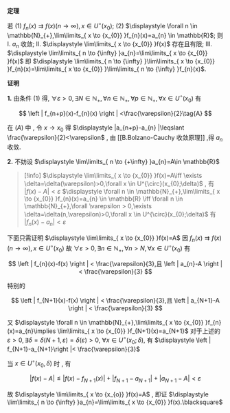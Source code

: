 
**定理**

若
(1) $\displaystyle f_{n}(x) \rightrightarrows f(x)(n\to \infty),x \in U^{\circ}(x_{0})$;
(2) $\displaystyle \forall n \in \mathbb{N}_{+},\lim\limits_{ x \to {x_{0}} }f_{n}(x)=a_{n} \in \mathbb{R}$;
则
I. $\displaystyle a_{n}$ 收敛;
II. $\displaystyle \lim\limits_{ x \to {x_{0}} }f(x)$ 存在且有限;
III.  $\displaystyle \lim\limits_{ n \to {\infty} }a_{n}=\lim\limits_{ x \to {x_{0}} }f(x)$ 即 $\displaystyle \lim\limits_{ n \to {\infty} }\lim\limits_{ x \to {x_{0}} }f_{n}(x)=\lim\limits_{ x \to {x_{0}} }\lim\limits_{ n \to {\infty} }f_{n}(x)$.

**证明**

**1.** 由条件 (1) 得, $\displaystyle \forall \varepsilon > 0,\exists N \in \mathbb{N}_{+},\forall n \in \mathbb{N}_{+},\forall p \in \mathbb{N}_{+},\forall x \in U^{\circ}(x_{0})$ 有

$$
\left | f_{n+p}(x)-f_{n}(x) \right | <\frac{\varepsilon}{2}\tag{A}
$$

在 $\displaystyle (A)$ 中 , 令 $\displaystyle x \to x_{0}$ 得 $\displaystyle  |a_{n+p}-a_{n} |\leqslant \frac{\varepsilon}{2}<\varepsilon$ , 由 [[B.Bolzano-Cauchy 收敛原理]] ,得 $\displaystyle a_{n}$ 收敛.

**2.** 不妨设 $\displaystyle \lim\limits_{ n \to {+\infty} }a_{n}=A\in \mathbb{R}$ 

>[!info] 
>$\displaystyle \lim\limits_{ x \to {x_{0}} }f(x)=A\iff \exists \delta=\delta(\varepsilon)>0,\forall x \in U^{\circ}(x_{0};\delta)$ , 有 $\displaystyle | f(x)-A|<\varepsilon$ 
$\displaystyle \forall n \in \mathbb{N}_{+},\lim\limits_{ x \to {x_{0}} }f_{n}(x)=a_{n} \in \mathbb{R} \iff \forall n \in \mathbb{N}_{+},\forall \varepsilon > 0,\exists \delta=\delta(n,\varepsilon)>0,\forall x \in U^{\circ}(x_{0};\delta)$ 有
$\left | f_{n}(x)-a_{n} \right |< \varepsilon$

下面只需证明 $\displaystyle \lim\limits_{ x \to {x_{0}} }f(x)=A$
因 $\displaystyle  f_{n}(x) \rightrightarrows f(x)(n\to \infty),x \in U^{\circ}(x_{0})$
故 $\displaystyle \forall \varepsilon > 0,\exists n \in \mathbb{N}_{+},\forall n > N,\forall x \in U^{\circ}(x_{0})$ 有

$$
\left | f_{n}(x)-f(x) \right | < \frac{\varepsilon}{3},且 \left | a_{n}-A \right | < \frac{\varepsilon}{3} 
$$

特别的

$$
\left | f_{N+1}(x)-f(x) \right | < \frac{\varepsilon}{3},且 \left | a_{N+1}-A \right | < \frac{\varepsilon}{3} 
$$

又 $\displaystyle \forall n \in \mathbb{N}_{+},\lim\limits_{ x \to {x_{0}} }f_{n}(x)=a_{n}\implies \lim\limits_{ x \to {x_{0}} }f_{N+1}(x)=a_{N+1}$ 
对于上述的 $\displaystyle \varepsilon>0,\exists\delta=\delta(N+1,\varepsilon)=\delta(\varepsilon)>0,$
$\displaystyle \forall x \in U^{\circ}(x_{0};\delta),$ 有 $\displaystyle \left | f_{N+1}-a_{N+1}\right |< \frac{\varepsilon}{3}$

当 $\displaystyle x \in U^{\circ}(x_{0},\delta)$ 时 , 有

$$
\left | f(x)-A \right | \leqslant \left | f(x)-f_{N+1}(x) \right |+\left | f_{N+1}-a_{N+1} \right |+\left | a_{N+1}-A \right | < \varepsilon  
$$

故 $\displaystyle \lim\limits_{ x \to {x_{o}} }f(x)=A$ , 即证 $\displaystyle \lim\limits_{ n \to {\infty} }a_{n}=\lim\limits_{ x \to {x_{0}} }f(x).\blacksquare$ 




